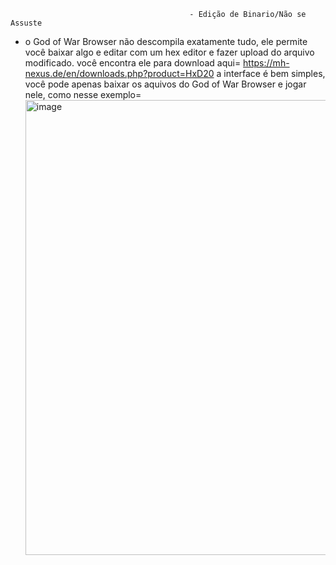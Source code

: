                                             - Edição de Binario/Não se Assuste

  - o God of War Browser não descompila exatamente tudo, ele permite você baixar algo e editar com um hex editor e fazer upload do arquivo modificado.
você encontra ele para download aqui= https://mh-nexus.de/en/downloads.php?product=HxD20
a interface é bem simples, você pode apenas baixar os aquivos do God of War Browser e jogar nele, como nesse exemplo= <img width="1366" height="728" alt="image" src="https://github.com/user-attachments/assets/fc84d0b2-e015-42f6-9d57-66fc9f734845" />
